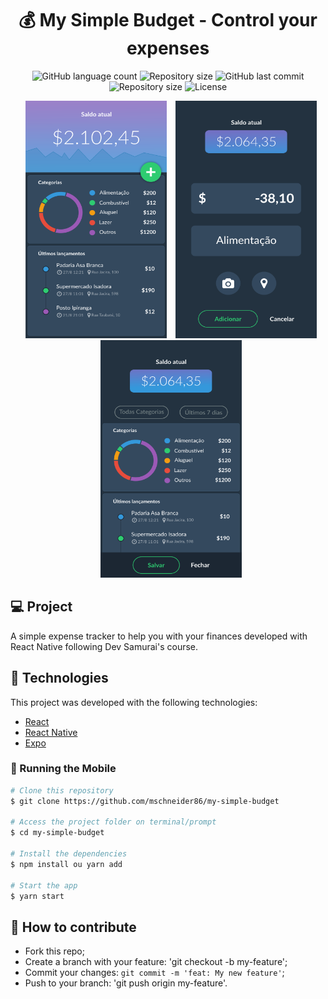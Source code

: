<h1 align="center">
   💰 My Simple Budget - Control your expenses
</h1>

<p align="center">
  <img alt="GitHub language count" src="https://img.shields.io/github/languages/count/mschneider86/my-simple-budget.svg">

  <img alt="Repository size" src="https://img.shields.io/github/repo-size/mschneider86/my-simple-budget.svg">
  
  <img alt="GitHub last commit" src="https://img.shields.io/github/last-commit/mschneider86/my-simple-budget">
  
  <img alt="Repository size" src="https://img.shields.io/github/repo-size/mschneider86/my-simple-budget.svg">
  
  <img alt="License" src="https://img.shields.io/badge/license-MIT-brightgreen">
</p>

<p align="center">  
  <img alt="Mobile" style="margin-left:10px" src="github_assets/image1.webp" width="226px" height="380px">
  <img alt="Mobile" style="margin-left:10px" src="github_assets/image2.webp" width="226px" height="380px">
  <img alt="Mobile" style="margin-left:10px" src="github_assets/image3.webp" width="226px" height="380px">
</p>

## 💻 Project
A simple expense tracker to help you with your finances developed with React Native following Dev Samurai's course.

## :rocket: Technologies

This project was developed with the following technologies:

- [React](https://reactjs.org)
- [React Native](https://facebook.github.io/react-native/)
- [Expo](https://expo.io/)

### 🧭 Running the Mobile

```bash
# Clone this repository
$ git clone https://github.com/mschneider86/my-simple-budget

# Access the project folder on terminal/prompt
$ cd my-simple-budget

# Install the dependencies
$ npm install ou yarn add

# Start the app
$ yarn start

```

## 🤔 How to contribute

- Fork this repo;
- Create a branch with your feature: 'git checkout -b my-feature';
- Commit your changes: `git commit -m 'feat: My new feature'`;
- Push to your branch: 'git push origin my-feature'.
